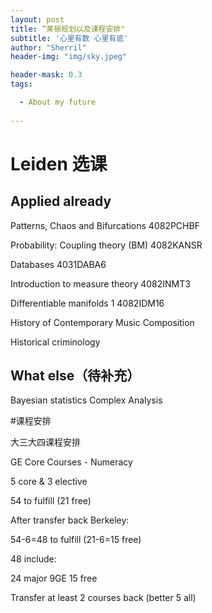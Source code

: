```yaml
---
layout: post
title: “莱顿规划以及课程安排"
subtitle: '心里有数 心里有底'
author: "Sherril"
header-img: "img/sky.jpeg"

header-mask: 0.3
tags:

  - About my future
  
---
```


# Leiden 选课

## Applied already

Patterns, Chaos and Bifurcations
4082PCHBF

Probability: Coupling theory (BM)
4082KANSR

Databases
4031DABA6

Introduction to measure theory
4082INMT3

Differentiable manifolds 1
4082IDM16

History of Contemporary Music Composition

Historical criminology

## What else（待补充）

Bayesian statistics
Complex Analysis



#课程安排

大三大四课程安排

GE Core Courses - Numeracy

5 core & 3 elective

54 to fulfill (21 free)

After transfer back Berkeley:

54-6=48 to fulfill (21-6=15 free)

48 include:

24 major 9GE 15 free

Transfer at least 2 courses back  (better 5 all)


